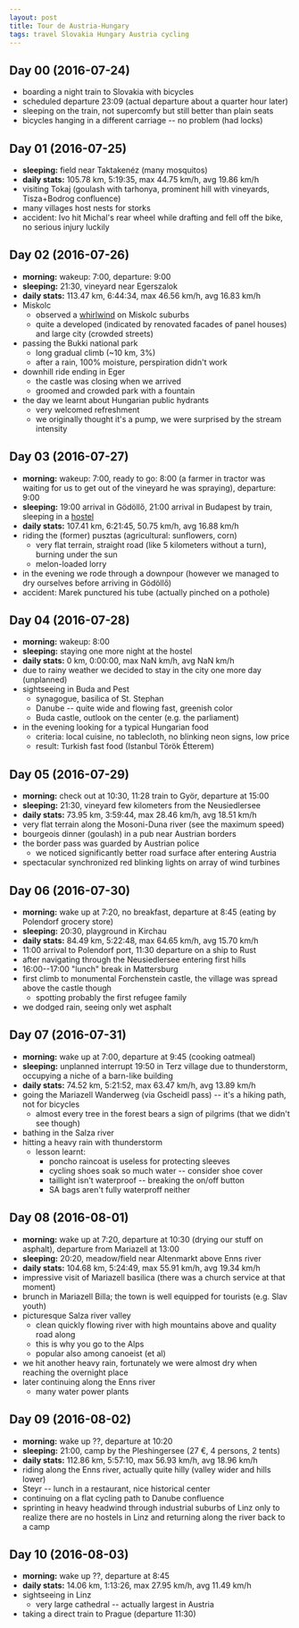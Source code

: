 ```yaml
---
layout: post
title: Tour de Austria-Hungary
tags: travel Slovakia Hungary Austria cycling
---
```


## Day 00 (2016-07-24)

  * boarding a night train to Slovakia with bicycles
  * scheduled departure 23:09 (actual departure about a quarter hour later)
  * sleeping on the train, not supercomfy but still better than plain seats
  * bicycles hanging in a different carriage -- no problem (had locks)

## Day 01 (2016-07-25)

  * **sleeping:** field near Taktakenéz (many mosquitos)
  * **daily stats:** 105.78 km, 5:19:35, max 44.75 km/h, avg 19.86 km/h
  * visiting Tokaj (goulash with tarhonya, prominent hill with vineyards,
    Tisza+Bodrog confluence)
  * many villages host nests for storks
  * accident: Ivo hit Michal's rear wheel while drafting and fell off the bike,
    no serious injury luckily

## Day 02 (2016-07-26)

  * **morning:** wakeup: 7:00, departure: 9:00
  * **sleeping:** 21:30, vineyard near Egerszalok
  * **daily stats:** 113.47 km, 6:44:34, max 46.56 km/h, avg 16.83 km/h
  * Miskolc
    * observed a [whirlwind][ww] on Miskolc suburbs
    * quite a developed (indicated by renovated facades of panel houses)
      and large city (crowded streets)
  * passing the Bukki national park
    * long gradual climb (~10 km, 3%)
    * after a rain, 100% moisture, perspiration didn't work
  * downhill ride ending in Eger
    * the castle was closing when we arrived
    * groomed and crowded park with a fountain
  * the day we learnt about Hungarian public hydrants
    * very welcomed refreshment
    * we originally thought it's a pump, we were surprised by the stream
      intensity

[ww]: https://en.wikipedia.org/wiki/Whirlwind

## Day 03 (2016-07-27)

  * **morning:** wakeup: 7:00, ready to go: 8:00 (a farmer in tractor was
    waiting for us to get out of the vineyard he was spraying), departure: 9:00
  * **sleeping:** 19:00 arrival in Gödöllő, 21:00 arrival in Budapest by train,
    sleeping in a [hostel][bb]
  * **daily stats:** 107.41 km, 6:21:45, 50.75 km/h, avg 16.88 km/h
  * riding the (former) pusztas (agricultural: sunflowers, corn)
    * very flat terrain, straight road (like 5 kilometers without a turn),
      burning under the sun
    * melon-loaded lorry
  * in the evening we rode through a downpour (however we managed to dry
    ourselves before arriving in Gödöllő)
  * accident: Marek punctured his tube (actually pinched on a pothole)

[bb]: http://www.budbudgethostel.com/

## Day 04 (2016-07-28)

  * **morning:** wakeup: 8:00
  * **sleeping:** staying one more night at the hostel
  * **daily stats:** 0 km, 0:00:00, max NaN km/h, avg NaN km/h
  * due to rainy weather we decided to stay in the city one more day (unplanned)
  * sightseeing in Buda and Pest
    * synagogue, basilica of St. Stephan
    * Danube -- quite wide and flowing fast, greenish color
    * Buda castle, outlook on the center (e.g. the parliament)
  * in the evening looking for a typical Hungarian food
    * criteria: local cuisine, no tablecloth, no blinking neon signs, low price
    * result: Turkish fast food (Istanbul Török Étterem)

## Day 05 (2016-07-29)

  * **morning:** check out at 10:30, 11:28 train to Györ, departure at 15:00
  * **sleeping:** 21:30, vineyard few kilometers from the Neusiedlersee
  * **daily stats:** 73.95 km, 3:59:44, max 28.46 km/h, avg 18.51 km/h
  * very flat terrain along the Mosoni-Duna river (see the maximum speed)
  * bourgeois dinner (goulash) in a pub near Austrian borders
  * the border pass was guarded by Austrian police
    * we noticed significantly better road surface after entering Austria
  * spectacular synchronized red blinking lights on array of wind turbines

## Day 06 (2016-07-30)

  * **morning:** wake up at 7:20, no breakfast, departure at 8:45 (eating by
    Polendorf grocery store)
  * **sleeping:** 20:30, playground in Kirchau
  * **daily stats:** 84.49 km, 5:22:48, max 64.65 km/h, avg 15.70 km/h
  * 11:00 arrival to Polendorf port, 11:30 departure on a ship to Rust
  * after navigating through the Neusiedlersee entering first hills
  * 16:00--17:00 "lunch" break in Mattersburg
  * first climb to monumental Forchenstein castle, the village was spread above
    the castle though
    * spotting probably the first refugee family
  * we dodged rain, seeing only wet asphalt

## Day 07 (2016-07-31)

  * **morning:** wake up at 7:00, departure at 9:45 (cooking oatmeal)
  * **sleeping:** unplanned interrupt 19:50 in Terz village due to thunderstorm,
    occupying a niche of a barn-like building
  * **daily stats:** 74.52 km, 5:21:52, max 63.47 km/h, avg 13.89 km/h
  * going the Mariazell Wanderweg (via Gscheidl pass) -- it's a hiking path,
    not for bicycles
    * almost every tree in the forest bears a sign of pilgrims (that we didn't see though)
  * bathing in the Salza river
  * hitting a heavy rain with thunderstorm
    * lesson learnt:
      * poncho raincoat is useless for protecting sleeves
      * cycling shoes soak so much water -- consider shoe cover
      * taillight isn't waterproof -- breaking the on/off button
      * SA bags aren't fully waterproff neither

## Day 08 (2016-08-01)

  * **morning:** wake up at 7:20, departure at 10:30 (drying our stuff on
    asphalt), departure from Mariazell at 13:00
  * **sleeping:** 20:20, meadow/field near Altenmarkt above Enns river
  * **daily stats:** 104.68 km, 5:24:49, max 55.91 km/h, avg 19.34 km/h
  * impressive visit of Mariazell basilica (there was a church service at that moment)
  * brunch in Mariazell Billa; the town is well equipped for tourists (e.g. Slav youth)
  * picturesque Salza river valley
    * clean quickly flowing river with high mountains above and quality road along
    * this is why you go to the Alps
    * popular also among canoeist (et al)
  * we hit another heavy rain, fortunately we were almost dry when reaching the
    overnight place
  * later continuing along the Enns river
    * many water power plants

## Day 09 (2016-08-02)

  * **morning:** wake up ??, departure at 10:20 
  * **sleeping:** 21:00, camp by the Pleshingersee (27 €, 4 persons, 2 tents)
  * **daily stats:** 112.86 km, 5:57:10, max 56.93 km/h, avg 18.96 km/h
  * riding along the Enns river, actually quite hilly (valley wider and hills lower)
  * Steyr -- lunch in a restaurant, nice historical center
  * continuing on a flat cycling path to Danube confluence
  * sprinting in heavy headwind through industrial suburbs of Linz only to
    realize there are no hostels in Linz and returning along the river back to
    a camp

## Day 10 (2016-08-03)

  * **morning:** wake up ??, departure at 8:45 
  * **daily stats:** 14.06 km, 1:13:26, max 27.95 km/h, avg 11.49 km/h
  * sightseeing in Linz
    * very large cathedral -- actually largest in Austria
  * taking a direct train to Prague (departure 11:30)

